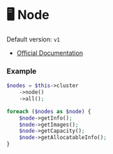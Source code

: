 # 🖥 Node

Default version: `v1`

* [Official Documentation](https://kubernetes.io/docs/concepts/architecture/nodes/)

### Example

```php
$nodes = $this->cluster
    ->node()
    ->all();

foreach ($nodes as $node) {
    $node->getInfo();
    $node->getImages();
    $node->getCapacity();
    $node->getAllocatableInfo();
}
```

